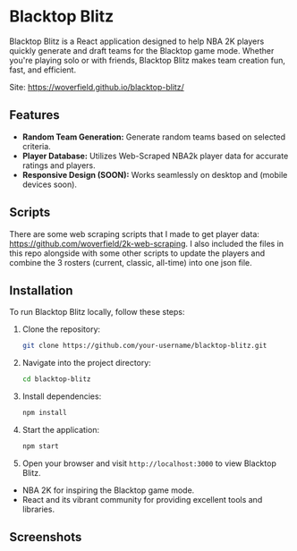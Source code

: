 # Blacktop Blitz

Blacktop Blitz is a React application designed to help NBA 2K players quickly generate and draft teams for the Blacktop game mode. Whether you're playing solo or with friends, Blacktop Blitz makes team creation fun, fast, and efficient.

Site: https://woverfield.github.io/blacktop-blitz/

## Features

- **Random Team Generation:** Generate random teams based on selected criteria.
- **Player Database:** Utilizes Web-Scraped NBA2k player data for accurate ratings and players.
- **Responsive Design (SOON):** Works seamlessly on desktop and (mobile devices soon).

## Scripts

There are some web scraping scripts that I made to get player data: https://github.com/woverfield/2k-web-scraping. I also included the files in this repo alongside with some other scripts to update the players and combine the 3 rosters (current, classic, all-time) into one json file.

## Installation

To run Blacktop Blitz locally, follow these steps:

1. Clone the repository:

   ```bash
   git clone https://github.com/your-username/blacktop-blitz.git
   ```

2. Navigate into the project directory:

   ```bash
   cd blacktop-blitz
   ```

3. Install dependencies:

   ```bash
   npm install
   ```

4. Start the application:

   ```bash
   npm start
   ```

5. Open your browser and visit `http://localhost:3000` to view Blacktop Blitz.

- NBA 2K for inspiring the Blacktop game mode.
- React and its vibrant community for providing excellent tools and libraries.

## Screenshots
